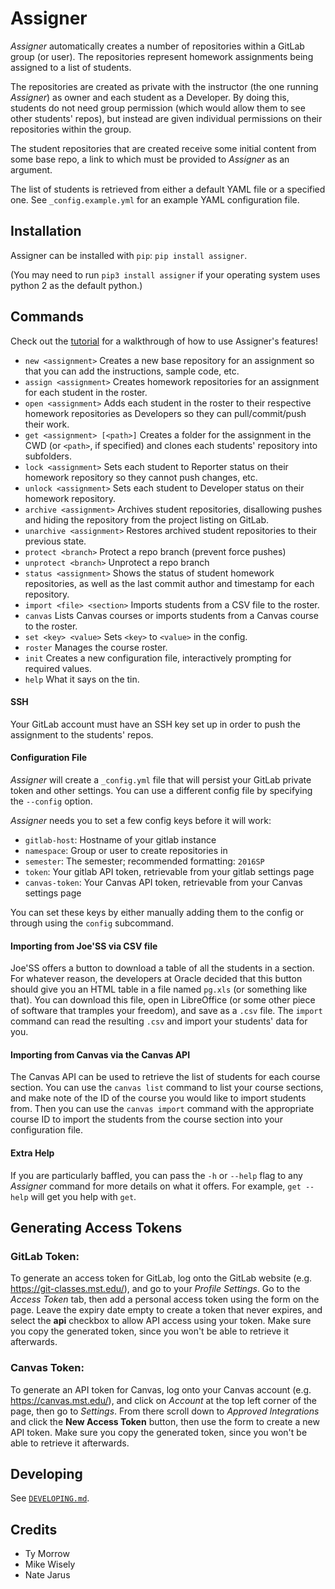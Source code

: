 # Assigner

*Assigner* automatically creates a number of repositories within a GitLab group (or user).
The repositories represent homework assignments being assigned to a list of students.

The repositories are created as private with the instructor (the one running *Assigner*) as owner and each student as a Developer.
By doing this, students do not need group permission (which would allow them to see other students' repos), but instead are given individual permissions on their repositories within the group.

The student repositories that are created receive some initial content from some base repo, a link to which must be provided to *Assigner* as an argument.

The list of students is retrieved from either a default YAML file or a specified one. See `_config.example.yml` for an example YAML configuration file.

## Installation

Assigner can be installed with `pip`: `pip install assigner`.

(You may need to run `pip3 install assigner` if your operating system uses python 2 as the default python.)

## Commands

Check out the [tutorial](https://github.com/redkyn/assigner/blob/master/TUTORIAL.md) for a walkthrough of how to use Assigner's features!

- `new <assignment>` Creates a new base repository for an assignment so that you can add the instructions, sample code, etc.
- `assign <assignment>` Creates homework repositories for an assignment for each student in the roster.
- `open <assignment>` Adds each student in the roster to their respective homework repositories as Developers so they can pull/commit/push their work.
- `get <assignment> [<path>]` Creates a folder for the assignment in the CWD (or `<path>`, if specified) and clones each students' repository into subfolders.
- `lock <assignment>` Sets each student to Reporter status on their homework repository so they cannot push changes, etc.
- `unlock <assignment>` Sets each student to Developer status on their homework repository.
- `archive <assignment>` Archives student repositories, disallowing pushes and hiding the repository from the project listing on GitLab.
- `unarchive <assignment>` Restores archived student repositories to their previous state.
- `protect <branch>` Protect a repo branch (prevent force pushes)
- `unprotect <branch>` Unprotect a repo branch
- `status <assignment>` Shows the status of student homework repositories, as well as the last commit author and timestamp for each repository.
- `import <file> <section>` Imports students from a CSV file to the roster.
- `canvas` Lists Canvas courses or imports students from a Canvas course to the roster.
- `set <key> <value>` Sets `<key>` to `<value>` in the config.
- `roster` Manages the course roster.
- `init` Creates a new configuration file, interactively prompting for required values.
- `help` What it says on the tin.

#### SSH
Your GitLab account must have an SSH key set up in order to push the assignment to the students' repos.

#### Configuration File
*Assigner* will create a `_config.yml` file that will persist your GitLab private token and other settings.
You can use a different config file by specifying the `--config` option.

*Assigner* needs you to set a few config keys before it will work:
- `gitlab-host`: Hostname of your gitlab instance
- `namespace`: Group or user to create repositories in
- `semester`: The semester; recommended formatting: `2016SP`
- `token`: Your gitlab API token, retrievable from your gitlab settings page
- `canvas-token`: Your Canvas API token, retrievable from your Canvas settings page

You can set these keys by either manually adding them to the config or through using the `config` subcommand.

#### Importing from Joe'SS via CSV file
Joe'SS offers a button to download a table of all the students in a section.
For whatever reason, the developers at Oracle decided that this button should give you an HTML table in a file named `pg.xls` (or something like that).
You can download this file, open in LibreOffice (or some other piece of software that tramples your freedom), and save as a `.csv` file.
The `import` command can read the resulting `.csv` and import your students' data for you.

#### Importing from Canvas via the Canvas API
The Canvas API can be used to retrieve the list of students for each course section.
You can use the `canvas list` command to list your course sections, and make note of the ID of the course you would like to import students from. Then you can use the `canvas import` command with the appropriate course ID to import the students from the course section into your configuration file.

#### Extra Help
If you are particularly baffled, you can pass the `-h` or `--help` flag to any *Assigner* command for more details on what it offers.
For example, `get --help` will get you help with `get`.

## Generating Access Tokens

### GitLab Token:
To generate an access token for GitLab, log onto the GitLab website (e.g. https://git-classes.mst.edu/), and go to your *Profile Settings*. Go to the *Access Token* tab, then add a personal access token using the form on the page. Leave the expiry date empty to create a token that never expires, and select the **api** checkbox to allow API access using your token. Make sure you copy the generated token, since you won't be able to retrieve it afterwards.

### Canvas Token:
To generate an API token for Canvas, log onto your Canvas account (e.g. https://canvas.mst.edu/), and click on *Account* at the top left corner of the page, then go to *Settings*. From there scroll down to *Approved Integrations* and click the **New Access Token** button, then use the form to create a new API token. Make sure you copy the generated token, since you won't be able to retrieve it afterwards.

## Developing

See [`DEVELOPING.md`](https://github.com/redkyn/assigner/blob/master/DEVELOPING.md).

## Credits

- Ty Morrow
- Mike Wisely
- Nate Jarus
